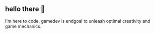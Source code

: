 ## hello there 👋

i'm here to code, gamedev is endgoal to unleash optimal creativity and game mechanics.
